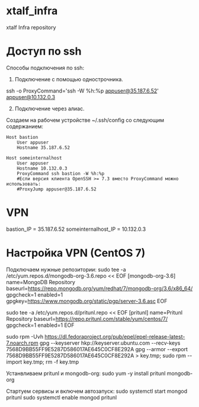 # xtalf_infra
xtalf Infra repository

# Доступ по ssh

Способы подключения по ssh:
1. Подключение с помощью однострочника.

ssh -o ProxyCommand='ssh -W %h:%p appuser@35.187.6.52' appuser@10.132.0.3

2. Подключение через  алиас.

Создаем на рабочем устройстве ~/.ssh/config со следующим содержанием:
```
Host bastion
	User appuser
	Hostname 35.187.6.52

Host someinternalhost
	User appuser
	Hostname 10.132.0.3
	ProxyCommand ssh bastion -W %h:%p
	#Если версия клиента OpenSSH >= 7.3 вместо ProxyCommand можно использовать:
	#ProxyJump appuser@35.187.6.52
```

# VPN

bastion_IP = 35.187.6.52
someinternalhost_IP = 10.132.0.3

# Настройка VPN (CentOS 7)

Подключаем нужные репозитории:
sudo tee -a /etc/yum.repos.d/mongodb-org-3.6.repo << EOF
[mongodb-org-3.6]
name=MongoDB Repository
baseurl=https://repo.mongodb.org/yum/redhat/7/mongodb-org/3.6/x86_64/
gpgcheck=1
enabled=1
gpgkey=https://www.mongodb.org/static/pgp/server-3.6.asc
EOF

sudo tee -a /etc/yum.repos.d/pritunl.repo << EOF
[pritunl]
name=Pritunl Repository
baseurl=https://repo.pritunl.com/stable/yum/centos/7/
gpgcheck=1
enabled=1
EOF

sudo rpm -Uvh https://dl.fedoraproject.org/pub/epel/epel-release-latest-7.noarch.rpm
gpg --keyserver hkp://keyserver.ubuntu.com --recv-keys 7568D9BB55FF9E5287D586017AE645C0CF8E292A
gpg --armor --export 7568D9BB55FF9E5287D586017AE645C0CF8E292A > key.tmp; sudo rpm --import key.tmp; rm -f key.tmp

Устанвливаем pritunl и mongodb-org:
sudo yum -y install pritunl mongodb-org

Стартуем сервисы и включем автозапуск:
sudo systemctl start mongod pritunl
sudo systemctl enable mongod pritunl
